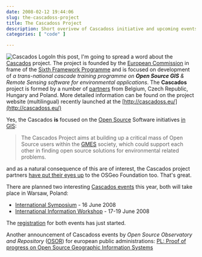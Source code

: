 ```yaml
---
date: 2008-02-12 19:44:06
slug: the-cascadoss-project
title: The Cascadoss Project
description: Short overivew of Cascadoss initiative and upcoming events
categories: [ "code" ]

---
```


![Cascados Logo](/images/logos/cascados-logo.png)In this post, I'm going to spread a word about the [Cascados](http://www.cascadoss.eu/) project. The project is founded by the [European Commission](http://en.wikipedia.org/wiki/European_Commission) in frame of the [Sixth Framework Programme](http://ec.europa.eu/research/fp6/index_en.cfm) and is focused on development of _a trans-national cascade training programme on **Open Source GIS** & Remote Sensing software for environmental applications_. The **Cascados** project is formed by a number of [partners](http://www.cascadoss.eu/en/index.php?option=com_content&task=view&id=3&Itemid=4) from Belgium, Czech Republic, Hungary and Poland.  More detailed information can be found on the project website (multilingual) recently launched at the [http://cascadoss.eu/](http://cascadoss.eu/)

Yes, the Cascados **is** focused on the [Open Source](http://en.wikipedia.org/wiki/Open_Source_Definition) Software initiatives [in GIS](http://conference.osgeo.org/):

> The Cascados Project aims at building up a critical mass of Open Source 
> users within the [GMES](http://www.gmes.info/) society, which could 
> support each other in finding open source solutions for environmental related problems.

and as a natural consequence of this are of interest, the Cascados project partners [have put their eyes up](http://www.cascadoss.eu/en/index.php?option=com_content&task=view&id=6&Itemid=7) to the OSGeo Foundation too. That's great.

There are planned two interesting [Cascados events](http://www.cascadoss.eu/en/index.php?option=com_content&task=view&id=8&Itemid=10) this year, both will take place in Warsaw, Poland:

  * [International Symposium](http://www.cascadoss.eu/en/index.php?option=com_content&task=view&id=23&Itemid=23) - 16 June 2008
  * [International Information Workshop](http://www.cascadoss.eu/en/index.php?option=com_content&task=view&id=22&Itemid=22) - 17-19 June 2008

The [registration](http://www.cascadoss.eu/en/index.php?option=com_content&task=view&id=12&Itemid=2) for both events has just started.

Another announcement of Cascadoss events by _Open Source Observatory and Repository_ ([OSOR](http://osor.eu/)) 
for european public administrations:
[PL: Proof of progress on Open Source Geographic Information Systems](http://osor.eu/news/pl-proof-of-progress-on-open-source-geographic/)

